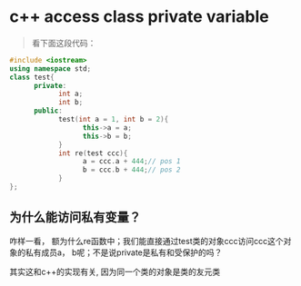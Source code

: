 # c++ access class private variable

> 看下面这段代码：

```cpp
#include <iostream>
using namespace std;
class test{
      private:
            int a;
            int b;
      public:
            test(int a = 1, int b = 2){
                  this->a = a;
                  this->b = b;
            }
            int re(test ccc){
                  a = ccc.a + 444;// pos 1
                  b = ccc.b + 444;// pos 2
            }
};
```

为什么能访问私有变量？
---

咋样一看， 额为什么re函数中；我们能直接通过test类的对象ccc访问ccc这个对象的私有成员a， b呢；不是说private是私有和受保护的吗？


其实这和c++的实现有关, 因为同一个类的对象是类的友元类
